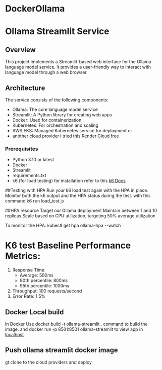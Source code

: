 # DockerOllama

# Ollama Streamlit Service

## Overview
This project implements a Streamlit-based web interface for the Ollama language model service. It provides a user-friendly way to interact with language model through a web browser.

## Architecture
The service consists of the following components:
- Ollama: The core language model service
- Streamlit: A Python library for creating web apps
- Docker: Used for containerization
- Kubernetes: For orchestration and scaling
- AWS EKS: Managed Kubernetes service for deployment or
- another cloud provider i tried this [Render Cloud free](https://simeondockollama.onrender.com)


### Prerequisites
- Python 3.10 or latest
- Docker
- Streamlit
- requirements.txt
- k6 (for load testing) for installation refer to this [k6 Docs](https://grafana.com/docs/k6/latest/)

  
##Testing with HPA
Run your k6 load test again with the HPA in place. Monitor both the k6 output and the HPA status during the test.
with this command k6 run load_test.js

##HPA resource
Target our Ollama deployment
Maintain between 1 and 10 replicas
Scale based on CPU utilization, targeting 50% average utilization

To monitor the HPA:
kubectl get hpa ollama-hpa --watch


# K6 test Baseline Performance Metrics:
1. Response Time:
   - Average: 500ms
   - 90th percentile: 800ms
   - 95th percentile: 1000ms
2. Throughput: 100 requests/second
3. Error Rate: 1.5%


## Docker Local build 

In Docker Use docker build -t ollama-streamlit .  command to build the image.
and docker run -p 8501:8501 ollama-streamlit to view app in [localhost](http://localhost:8501/)

## Push ollama streamlit docker image
gt clone to the cloud providers and deploy
